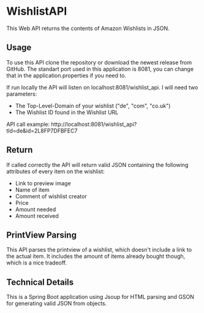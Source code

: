 # WishlistAPI
 This Web API returns the contents of Amazon Wishlists in JSON.
 
## Usage
 To use this API clone the repository or download the newest release from GitHub.
 The standart port used in this application is 8081, you can change that in the application.properties if you need to.
 
 If run locally the API will listen on localhost:8081/wishlist_api.
 I will need two parameters:
 - The Top-Level-Domain of your wishlist ("de", "com", "co.uk")
 - The Wishlist ID found in the Wishlist URL

 API call example: http://localhost:8081/wishlist_api?tld=de&id=2L8FP7DFBFEC7
 
 ## Return
 If called correctly the API will return valid JSON containing the following attributes of every item on the wishlist:
 - Link to preview image
 - Name of item
 - Comment of wishlist creator
 - Price
 - Amount needed
 - Amount received
 
 ## PrintView Parsing
 This API parses the printview of a wishlist, which doesn't include a link to the actual item.
 It includes the amount of items already bought though, which is a nice tradeoff.

 ## Technical Details
 This is a Spring Boot application using Jsoup for HTML parsing and GSON for generating valid JSON from objects.
